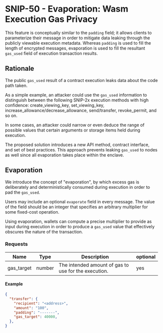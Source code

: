 # SNIP-50 - Evaporation: Wasm Execution Gas Privacy

This feature is conceptually similar to the `padding` field; it allows clients to parameterize their message in order to mitigate data leaking through the publicly viewable execution metadata. Whereas `padding` is used to fill the length of encrypted messages, evaporation is used to fill the resultant `gas_used` field of execution transaction results.


## Rationale

The public `gas_used` result of a contract execution leaks data about the code path taken.

As a simple example, an attacker could use the `gas_used` information to distinguish between the following SNIP-2x execution methods with high confidence: create_viewing_key, set_viewing_key, increase_allowance/decrease_allowance, send/transfer, revoke_permit, and so on.

In some cases, an attacker could narrow or even deduce the range of possible values that certain arguments or storage items held during execution.

The proposed solution introduces a new API method, contract interface, and set of best practices. This approach prevents leaking `gas_used` to nodes as well since all evaporation takes place within the enclave.


## Evaporation

We introduce the concept of "evaporation", by which excess gas is deliberately and deterministically consumed during execution in order to pad the `gas_used`.

Users may include an optional `evaporate` field in every message. The value of the field should be an integer that specifies an arbitrary multiplier for some fixed-cost operation.

Using evaporation, wallets can compute a precise multiplier to provide as input during execution in order to produce a `gas_used` value that effectively obscures the nature of the transaction.


### Requests


| Name       | Type            | Description                                                                                                | optional |
|------------|-----------------|------------------------------------------------------------------------------------------------------------|----------|
| gas_target | number          | The intended amount of gas to use for the execution.                                                       |  yes     |


#### Example

```json
{
  "transfer": {
    "recipient": "<address>",
    "amount": "100",
    "padding": "-------",
    "gas_target": 40000,
  },
}
```
